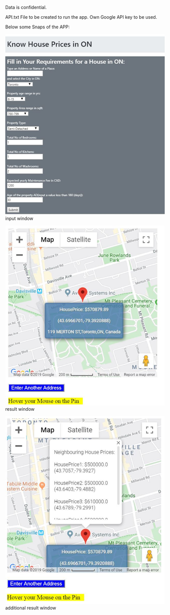 Data is confidential.

API.txt File to be created to run the app. Own Google API key to be used.

Below some Snaps of the APP:

![input](Machine%20Learning%20Repo/Python/ON%20House%20Price%20Prediction%20Web%20App/App%20Image/img1.jpg)
input window


![result1](Machine%20Learning%20Repo/Python/ON%20House%20Price%20Prediction%20Web%20App/App%20Image/img2.jpg)
result window


![result2](Machine%20Learning%20Repo/Python/ON%20House%20Price%20Prediction%20Web%20App/App%20Image/img3.jpg)
additional result window



